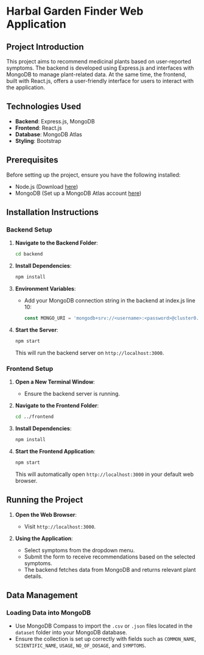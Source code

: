 # Harbal Garden Finder Web Application

## Project Introduction

This project aims to recommend medicinal plants based on user-reported symptoms. The backend is developed using Express.js and interfaces with MongoDB to manage plant-related data. At the same time, the frontend, built with React.js, offers a user-friendly interface for users to interact with the application.

## Technologies Used

- **Backend**: Express.js, MongoDB
- **Frontend**: React.js
- **Database**: MongoDB Atlas
- **Styling**: Bootstrap

## Prerequisites

Before setting up the project, ensure you have the following installed:
- Node.js (Download [here](https://nodejs.org/en/))
- MongoDB (Set up a MongoDB Atlas account [here](https://www.mongodb.com/cloud/atlas))

## Installation Instructions

### Backend Setup

1. **Navigate to the Backend Folder**:
    ```bash
    cd backend
    ```

2. **Install Dependencies**:
    ```bash
    npm install
    ```

3. **Environment Variables**:
    - Add your MongoDB connection string in the backend at index.js line 10:
        ```js
        const MONGO_URI = 'mongodb+srv://<username>:<password>@cluster0.vzc8z.mongodb.net/HerbalGardenDB?retryWrites=true&w=majority';
        ```

4. **Start the Server**:
    ```bash
    npm start
    ```
    This will run the backend server on `http://localhost:3000`.

### Frontend Setup

1. **Open a New Terminal Window**:
    - Ensure the backend server is running.

2. **Navigate to the Frontend Folder**:
    ```bash
    cd ../frontend
    ```

3. **Install Dependencies**:
    ```bash
    npm install
    ```

4. **Start the Frontend Application**:
    ```bash
    npm start
    ```
    This will automatically open `http://localhost:3000` in your default web browser.

## Running the Project

1. **Open the Web Browser**:
    - Visit `http://localhost:3000`.

2. **Using the Application**:
    - Select symptoms from the dropdown menu.
    - Submit the form to receive recommendations based on the selected symptoms.
    - The backend fetches data from MongoDB and returns relevant plant details.

## Data Management

### Loading Data into MongoDB

- Use MongoDB Compass to import the `.csv` or `.json` files located in the `dataset` folder into your MongoDB database.
- Ensure the collection is set up correctly with fields such as `COMMON_NAME`, `SCIENTIFIC_NAME`, `USAGE`, `NO_OF_DOSAGE`, and `SYMPTOMS`.
